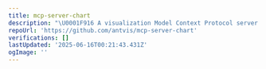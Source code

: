 ```yaml
---
title: mcp-server-chart
description: "\U0001F916 A visualization Model Context Protocol server for generating 20+ visual charts using @antvis."
repoUrl: 'https://github.com/antvis/mcp-server-chart'
verifications: []
lastUpdated: '2025-06-16T00:21:43.431Z'
ogImage: ''
---
```


